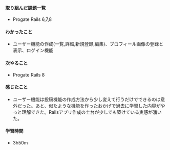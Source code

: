 #### 取り組んだ課題一覧
- Progate Rails 6,7,8

#### わかったこと
- ユーザー機能の作成(一覧,詳細,新規登録,編集)、プロフィール画像の登録と表示、ログイン機能

#### 次やること
- Progate Rails 8

#### 感じたこと
- ユーザー機能は投稿機能の作成方法から少し変えて行うだけでできるのは意外だった。あと、似たような機能を作ったおかげで過去に学習した内容がやっと理解できた。Railsアプリ作成の土台が少しでも築けている実感が湧いた。

#### 学習時間
- 3h50m
